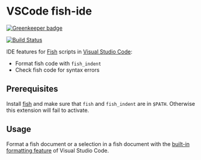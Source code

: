 # VSCode fish-ide

[![Greenkeeper badge](https://badges.greenkeeper.io/lunaryorn/vscode-fish-ide.svg)](https://greenkeeper.io/)

[![Build Status](https://travis-ci.org/lunaryorn/vscode-fish-ide.svg?branch=master)](https://travis-ci.org/lunaryorn/vscode-fish-ide)

IDE features for [Fish][] scripts in [Visual Studio Code][code]:

* Format fish code with `fish_indent`
* Check fish code for syntax errors

[fish]: http://fishshell.com
[code]: https://code.visualstudio.com

## Prerequisites

Install [fish][] and make sure that `fish` and `fish_indent` are in `$PATH`.  Otherwise this extension will fail to activate.

## Usage

Format a fish document or a selection in a fish document with the [built-in formatting feature][1] of Visual Studio Code.

[1]: https://code.visualstudio.com/docs/editor/codebasics#_formatting
